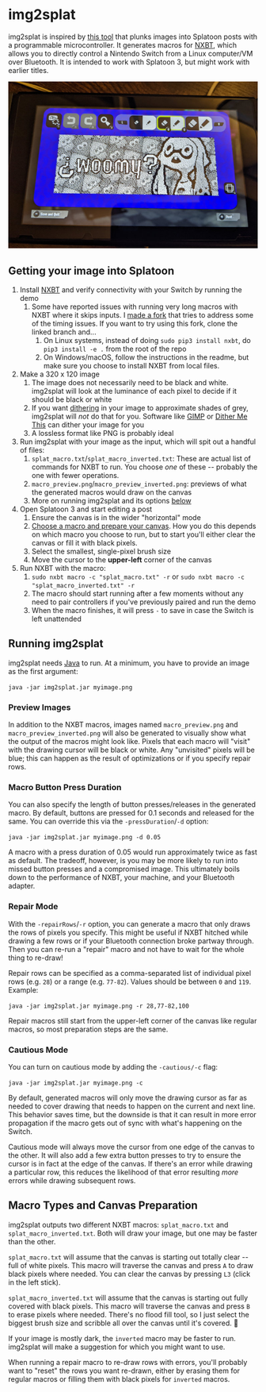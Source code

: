# img2splat

img2splat is inspired by [this tool](https://github.com/shinyquagsire23/Switch-Fightstick) that plunks images into
Splatoon posts with a programmable microcontroller. It generates macros for [NXBT](https://github.com/Brikwerk/nxbt),
which allows you to directly control a Nintendo Switch from a Linux computer/VM over Bluetooth. It is intended to work
with Splatoon 3, but might work with earlier titles.

![Completed img2splat macro run in Splatoon 3](images/img2splat_example.jpg)

## Getting your image into Splatoon

1. Install [NXBT](https://github.com/Brikwerk/nxbt) and verify connectivity with your Switch by running the demo
    1. Some have reported issues with running very long macros with NXBT where it skips inputs.
       I [made a fork](https://github.com/JonathanNye/nxbt/tree/experiment/busy-wait) that tries to address some of the
       timing issues. If you want to try using this fork, clone the linked branch and...
        1. On Linux systems, instead of doing `sudo pip3 install nxbt`, do `pip3 install -e .` from the root of the repo
        2. On Windows/macOS, follow the instructions in the readme, but make sure you choose to install NXBT from local
           files.
2. Make a 320 x 120 image
    1. The image does not necessarily need to be black and white. img2splat will look at the luminance of each pixel to
       decide if it should be black or white
    2. If you want [dithering](https://en.wikipedia.org/wiki/Dither) in your image to approximate shades of grey,
       img2splat will _not_ do that for you. Software like [GIMP](https://www.gimp.org/) or [Dither Me 
       This](https://doodad.dev/dither-me-this/) can dither your image for you
    3. A lossless format like PNG is probably ideal
3. Run img2splat with your image as the input, which will spit out a handful of files:
    1. `splat_macro.txt`/`splat_macro_inverted.txt`: These are actual list of commands for NXBT to run. You choose *one*
       of these -- probably the one with fewer operations.
    2. `macro_preview.png`/`macro_preview_inverted.png`: previews of what the generated macros would draw on the canvas
    3. More on running img2splat and its options [below](#running-img2splat)
4. Open Splatoon 3 and start editing a post
    1. Ensure the canvas is in the wider "horizontal" mode
    2. [Choose a macro and prepare your canvas](#macro-types-and-canvas-preparation). How you do this depends on which
       macro you choose to run, but to start you'll either clear the canvas or fill it with black pixels.
    3. Select the smallest, single-pixel brush size
    4. Move the cursor to the **upper-left** corner of the canvas
5. Run NXBT with the macro:
    1. `sudo nxbt macro -c "splat_macro.txt" -r` or `sudo nxbt macro -c "splat_macro_inverted.txt" -r`
    1. The macro should start running after a few moments without any need to pair controllers if you've previously
       paired and run the demo
    2. When the macro finishes, it will press `-` to save in case the Switch is left unattended

## Running img2splat

img2splat needs [Java](https://www.java.com/en/download/) to run. At a minimum, you have to provide an image as the
first argument:

`java -jar img2splat.jar myimage.png`

### Preview Images

In addition to the NXBT macros, images named `macro_preview.png` and `macro_preview_inverted.png` will also be generated
to visually show what the output of the macros might look like. Pixels that each macro will "visit" with the drawing
cursor will be black or white. Any "unvisited" pixels will be blue; this can happen as the result of optimizations or if
you specify repair rows.

### Macro Button Press Duration

You can also specify the length of button presses/releases in the generated macro. By default, buttons are pressed for
0.1 seconds and released for the same. You can override this via the `-pressDuration`/`-d` option:

`java -jar img2splat.jar myimage.png -d 0.05`

A macro with a press duration of 0.05 would run approximately twice as fast as default. The tradeoff, however, is you
may be more likely to run into missed button presses and a compromised image. This ultimately boils down to the
performance of NXBT, your machine, and your Bluetooth adapter.

### Repair Mode

With the `-repairRows`/`-r` option, you can generate a macro that only draws the rows of pixels you specify. This might
be useful if NXBT hitched while drawing a few rows or if your Bluetooth connection broke partway through. Then you can
re-run a "repair" macro and not have to wait for the whole thing to re-draw!

Repair rows can be specified as a comma-separated list of individual pixel rows (e.g. `28`) or a range (e.g. `77-82`).
Values should be between `0` and `119`. Example:

`java -jar img2splat.jar myimage.png -r 28,77-82,100`

Repair macros still start from the upper-left corner of the canvas like regular macros, so most preparation steps are
the same.

### Cautious Mode

You can turn on cautious mode by adding the `-cautious/-c` flag:

`java -jar img2splat.jar myimage.png -c`

By default, generated macros will only move the drawing cursor as far as needed to cover drawing that needs to happen on
the current and next line. This behavior saves time, but the downside is that it can result in more error propagation if
the macro gets out of sync with what's happening on the Switch.

Cautious mode will always move the cursor from one edge of the canvas to the other. It will also add a few extra button
presses to try to ensure the cursor is in fact at the edge of the canvas. If there's an error while drawing a particular
row, this reduces the likelihood of that error resulting *more* errors while drawing subsequent rows.

## Macro Types and Canvas Preparation

img2splat outputs two different NXBT macros: `splat_macro.txt` and `splat_macro_inverted.txt`. Both will draw your
image, but one may be faster than the other.

`splat_macro.txt` will assume that the canvas is starting out totally clear -- full of white pixels. This macro will
traverse the canvas and press `A` to draw black pixels where needed. You can clear the canvas by pressing `L3` (click in
the left stick).

`splat_macro_inverted.txt` will assume that the canvas is starting out fully covered with black pixels. This macro will
traverse the canvas and press `B` to erase pixels where needed. There's no flood fill tool, so I just select the biggest
brush size and scribble all over the canvas until it's covered. :art:

If your image is mostly dark, the `inverted` macro may be faster to run. img2splat will make a suggestion for which you
might want to use.

When running a repair macro to re-draw rows with errors, you'll probably want to "reset" the rows you want re-drawn,
either by erasing them for regular macros or filling them with black pixels for `inverted` macros.
